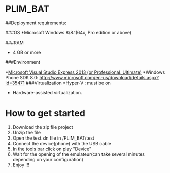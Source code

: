PLIM_BAT
========	 



##Deployment requirements:

###OS 
*Microsoft Windows 8/8.1(64x, Pro edition or above)

###RAM

* 4 GB or more

###Environment 

*[Microsoft Visual Studio Express 2013 (or Professional, Ultimate)](http://www.visualstudio.com/fr-fr/downloads#d-express-windows-8)
*Windows Phone SDK 8.0: 
	http://www.microsoft.com/en-us/download/details.aspx?id=35471
###Virtualization
*Hyper-V : must be on
* Hardware-assisted virtualization.

How to get started
========	

1. Download the zip file project
2. Unzip the file
3. Open the test.sln file in /PLIM_BAT/test
4. Connect the device(phone) with the USB cable
5. In the tools bar click on play "Device"
6. Wait for the opening of the emulateur(can take several minutes depending on your configuration)
7. Enjoy !!!
